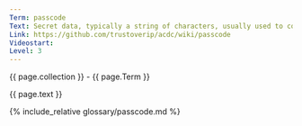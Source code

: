 ```yaml
---
Term: passcode
Text: Secret data, typically a string of characters, usually used to confirm a user's identity
Link: https://github.com/trustoverip/acdc/wiki/passcode
Videostart: 
Level: 3
---
```


{{ page.collection }} - {{ page.Term }}

   {{ page.text }}

{% include_relative glossary/passcode.md %}
